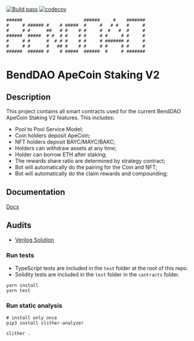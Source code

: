 [![Build pass](https://github.com/BendDAO/bend-apestaking-v2-apechain/actions/workflows/tests.yaml/badge.svg)](https://github.com/BendDAO/bend-apestaking-v2-apechain/actions/workflows/tests.yaml)
[![codecov](https://codecov.io/gh/BendDAO/bend-apestaking-v2-apechain/branch/main/graph/badge.svg?token=lQiF4Ooeh5)](https://codecov.io/gh/BendDAO/bend-apestaking-v2-apechain)

```
######                       ######     #    #######
#     # ###### #    # #####  #     #   # #   #     #
#     # #      ##   # #    # #     #  #   #  #     #
######  #####  # #  # #    # #     # #     # #     #
#     # #      #  # # #    # #     # ####### #     #
#     # #      #   ## #    # #     # #     # #     #
######  ###### #    # #####  ######  #     # #######
```

# BendDAO ApeCoin Staking V2

## Description

This project contains all smart contracts used for the current BendDAO ApeCoin Staking V2 features. This includes:

- Pool to Pool Service Model;
- Coin holders deposit ApeCoin;
- NFT holders deposit BAYC/MAYC/BAKC;
- Holders can withdraw assets at any time;
- Holder can borrow ETH after staking;
- The rewards share ratio are determined by strategy contract;
- Bot will automatically do the pairing for the Coin and NFT;
- Bot will automatically do the claim rewards and compounding;

## Documentation

[Docs](https://docs.benddao.xyz/portal/)

## Audits

- [Verilog Solution](https://www.verilog.solutions/audits/benddao_ape_staking_v2/)

### Run tests

- TypeScript tests are included in the `test` folder at the root of this repo.
- Solidity tests are included in the `test` folder in the `contracts` folder.

```shell
yarn install
yarn test
```

### Run static analysis

```shell
# install only once
pip3 install slither-analyzer

slither .
```
